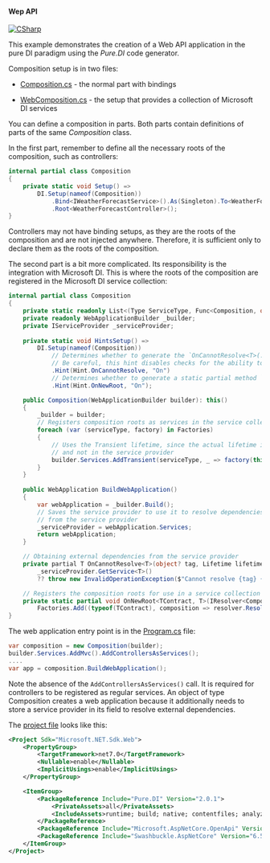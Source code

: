 #### Wep API

[![CSharp](https://img.shields.io/badge/C%23-code-blue.svg)](/samples/WebAPI)

This example demonstrates the creation of a Web API application in the pure DI paradigm using the _Pure.DI_ code generator.

Composition setup is in two files:

- [Composition.cs](/samples/WebAPI/Composition.cs) - the normal part with bindings

- [WebComposition.cs](/samples/WebAPI/WebComposition.cs) - the setup that provides a collection of Microsoft DI services

You can define a composition in parts. Both parts contain definitions of parts of the same _Composition_ class. 

In the first part, remember to define all the necessary roots of the composition, such as controllers:

```c#
internal partial class Composition
{
    private static void Setup() =>
        DI.Setup(nameof(Composition))
            .Bind<IWeatherForecastService>().As(Singleton).To<WeatherForecastService>()
            .Root<WeatherForecastController>();
}
```

Controllers may not have binding setups, as they are the roots of the composition and are not injected anywhere. Therefore, it is sufficient only to declare them as the roots of the composition.

The second part is a bit more complicated. Its responsibility is the integration with Microsoft DI. This is where the roots of the composition are registered in the Microsoft DI service collection:

```c#
internal partial class Composition
{
    private static readonly List<(Type ServiceType, Func<Composition, object?> Factory)> Factories = new();
    private readonly WebApplicationBuilder _builder;
    private IServiceProvider _serviceProvider;
    
    private static void HintsSetup() =>
        DI.Setup(nameof(Composition))
            // Determines whether to generate the `OnCannotResolve<T>(...)` partial method
            // Be careful, this hint disables checks for the ability to resolve dependencies!
            .Hint(Hint.OnCannotResolve, "On")
            // Determines whether to generate a static partial method `OnNewRoot<TContract, T>(...)`
            .Hint(Hint.OnNewRoot, "On");

    public Composition(WebApplicationBuilder builder): this()
    {
        _builder = builder;
        // Registers composition roots as services in the service collection
        foreach (var (serviceType, factory) in Factories)
        {
            // Uses the Transient lifetime, since the actual lifetime is controlled in this class
            // and not in the service provider
            builder.Services.AddTransient(serviceType, _ => factory(this)!);
        }
    }
    
    public WebApplication BuildWebApplication()
    {
        var webApplication = _builder.Build();
        // Saves the service provider to use it to resolve dependencies external to this composition
        // from the service provider 
        _serviceProvider = webApplication.Services;
        return webApplication;
    }

    // Obtaining external dependencies from the service provider
    private partial T OnCannotResolve<T>(object? tag, Lifetime lifetime) => 
        _serviceProvider.GetService<T>()
        ?? throw new InvalidOperationException($"Cannot resolve {tag} {typeof(T)} from the service provider.");

    // Registers the composition roots for use in a service collection
    private static partial void OnNewRoot<TContract, T>(IResolver<Composition, TContract> resolver, string name, object? tag, Lifetime lifetime) =>
        Factories.Add((typeof(TContract), composition => resolver.Resolve(composition)));
}
```

The web application entry point is in the [Program.cs](/samples/WebAPI/Program.cs) file:

```c#
var composition = new Composition(builder);
builder.Services.AddMvc().AddControllersAsServices();
....
var app = composition.BuildWebApplication();
```

Note the absence of the `AddControllersAsServices()` call. It is required for controllers to be registered as regular services.  An object of type Composition creates a web application because it additionally needs to store a service provider in its field to resolve external dependencies.

The [project file](/samples/WebAPI/WebAPI.csproj) looks like this:

```xml
<Project Sdk="Microsoft.NET.Sdk.Web">
    <PropertyGroup>
        <TargetFramework>net7.0</TargetFramework>
        <Nullable>enable</Nullable>
        <ImplicitUsings>enable</ImplicitUsings>
    </PropertyGroup>

    <ItemGroup>
        <PackageReference Include="Pure.DI" Version="2.0.1">
            <PrivateAssets>all</PrivateAssets>
            <IncludeAssets>runtime; build; native; contentfiles; analyzers; buildtransitive</IncludeAssets>
        </PackageReference>
        <PackageReference Include="Microsoft.AspNetCore.OpenApi" Version="7.0.7" />
        <PackageReference Include="Swashbuckle.AspNetCore" Version="6.5.0" />
    </ItemGroup>
</Project>
```